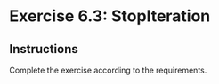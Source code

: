 # Exercise 6.3: StopIteration

## Instructions

Complete the exercise according to the requirements.
